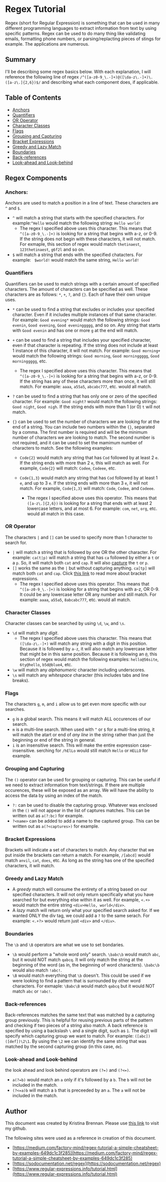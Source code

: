 # Regex Tutorial

Regex (short for Regular Expression) is something that can be used in many different programming languages to extract information from text by using specific patterns. Regex can be used to do many thing like validating emails, formatting phone numbers, or parsing/replacting pieces of stings for example. The applications are numerous. 

## Summary
I'll be describing some regex basics below. With each explanation, I will reference the following line of regex `/^([a-z0-9_\.-]+)@([\da-z\.-]+)\.([a-z\.]{2,6})$/` and describing what each component does, if applicable. 

## Table of Contents

- [Anchors](#anchors)
- [Quantifiers](#quantifiers)
- [OR Operator](#or-operator)
- [Character Classes](#character-classes)
- [Flags](#flags)
- [Grouping and Capturing](#grouping-and-capturing)
- [Bracket Expressions](#bracket-expressions)
- [Greedy and Lazy Match](#greedy-and-lazy-match)
- [Boundaries](#boundaries)
- [Back-references](#back-references)
- [Look-ahead and Look-behind](#look-ahead-and-look-behind)

## Regex Components

### Anchors:
Anchors are used to match a position in a line of text. These characters are `^` and `$`.
* `^` will match a string that starts with the specified characters. For example:` ^Hello ` would match the following string: `Hello world!`
    * The regex I specified above uses this character. This means that `^([a-z0-9_\.-]+)` is looking for a string that begins with a-z, or 0-9. If the string does not begin with these characters, it will not match. For exmaple, this section of regex would match `thetinaest`, `123thetinaest`, `g6f2l` and so on.
* `$` will match a string that ends with the specified chatacters. For example: ` $world!` would match the same string, `Hello world!`

### Quantifiers
Quantifiers can be used to match strings with a certain amount of specified characters. The amount of characters can be specified as well. These characters are as follows: `*`, `+`, `?`, and `{}`. Each of have their own unique uses.
* `*` can be used to find a string that excludes or includes your specified character. Even if it includes multiple instances of that same character. For example: `Good evening*` would match the following strings: `Good evenin`, `Good evening`, `Good eveninggggg`, and so on. Any string that starts with `Good evenin` and has one or more `g` at the end will match.

* `+` can be used to find a string that includes your specified character, even if that character is repeating. If the string does not include at least 1 instance of this character, it will not match. For example: `Good morning+` would match the following strings: `Good morning`, `Good morninggggg`, `Good morninggggg`, etc. 
    *  The regex I specified above uses this character. This means that `^([a-z0-9_\.-]+)` is looking for a string that begins with a-z, or 0-9. If the string has any of these characters more than once, it will still match. For example: `aaaa`, `a55a5`, `abcabc777`, etc. would all match.

* `?` can be used to find a string that has only one or zero of the specified character. For example: `Good night?` would match the following strings: `Good night`, `Good nigh`. If the string ends with more than 1 (or 0) `t` will not match.

* `{}` can be used to set the number of characters we are looking for at the end of a string. You can include two numbers within the `{}`, separated by a comma. The first number is required and will be the minimum number of characters we are looking to match. The second number is not required, and it can be used to set the mamimum number of characters to match. See the following examples:
    * `Code{2}` would match any string that has `Cod` followed by at least 2 `e`. If the string ends with more than 2 `e`, this will match as well. For example, `Code{2}` will match: `Codee`, `Codeee`, etc.
    
    * `Code{1,3}` would match any string that has `Cod` followed by at least 1 `e`, and up to 3 `e`. If the string ends with more than 3 `e`, it will not match. For example, `Code{1,3}` will match: `Code`, `Codee`, and `Codeee`.
        * The regex I specified above uses this operator. This means that `([a-z\.]{2,6})` is looking for a string that ends with at least 2 lowercase letters, and at most 6. For example: `com`, `net`, `org`, etc. would all match in this case.

### OR Operator
The characters `|` and `[]` can be used to specify more than 1 character to search for. 

* `|` will match a string that is followed by one OR the other character. For example: `ca(t|p)` will match a string that has `ca` followed by either a `t` or a `p`. So, it will match both `cat` and `cap`. It will also [capture](#grouping-and-capturing) the `t` or `p`.
* `[]` works the same as the `|` but without capturing anything. `ca[tp]` will match both `cat` and `cap`. Click [this link](#bracket-expressions) to read more about bracket expressions.
    * The regex I specified above uses this operator. This means that `^([a-z0-9_\.-]+)` is looking for a string that begins with a-z, OR 0-9. It could be any lowercase letter OR any number and still match. For example: `aaaa`, `a55a5`, `8abcabc777`, etc. would all match.

### Character Classes
Character classes can be searched by using `\d`, `\w`, and `\s`. 
* `\d` will match any *digit*. 
    * The regex I specified above uses this character. This means that `([\da-z\.-]+)` will match any string with a digit in this position. Because it is followed by `a-z`, it will also match any lowercase letter that might be in this same position. Because it is following an `@`, this section of regex would match the following examples: `hello@56site`, `6ty@hello`, `b5d@blue4`, etc. 
* `\w` will match any *alphanumeric* character including underscores.
* `\s` will match any *whitespace* character (this includes tabs and line breaks).


### Flags
The characters `g`, `m`, and `i` allow us to get even more specific with our searches. 
* `g` is a global search. This means it will match ALL occurences of our search. 
* `m` is a multi-line search. When used with `^` or `$` for a multi-line string, it will match the atart or end of *any line* in the string rather than just the beginning or end of the string in general. 
* `i` is an insensitive search. This will make the entire expression case-insensitive. serching for `/hElLo` would still match `Hello` or `HELLO` for example.


### Grouping and Capturing
The `()` operator can be used for grouping or capturing. This can be useful if we need to extract information from text/strings. If there are multiple occurences, these will be exposed as an array. We will have the ability to access the data by using an index of the match.
* `?:` can be used to disable the capturing group. Whatever was enclosed in the `()` will not appear in the list of captures matches. This can be written out as `a(?:bc)` for example.
* `?<name>` can be added to add a name to the captured group. This can be written out as `a(?<captures>)` for example.

### Bracket Expressions
Brackets will indicate a set of characters to match. Any character that we put inside the brackets can return a match. For example, `/[abcd]` would match `anvil`, `cat`, `does`, etc. As long as the string has one of the specified characters, it will match. 

### Greedy and Lazy Match
* A *greedy* match will consume the entirety of a string based on our specified characters. It will not only return specifically what you have searched for but everything else within it as well. For example, `<.+>` would match the entire string `<div>Hello, world</div>`. 
* A *lazy* match will return only what your specified search asked for. If we wanted ONLY the div tag, we could add a `?` to the same serach. For example: `<.+?>` would return just `<div>` and `</div>`.

### Boundaries
The `\b` and `\B` operators are what we use to set bondaries. 
* `\b` would perform a "whole word only" search. `\babc\b` would match `abc`, but it would NOT match `qabcq`. It will only match the string at the beginning of the word (as in, the beginning of word characters). `\babc\b` would also match `!abc!`.
* `\B` would match everything that `\b` doesn't. This could be used if we were looking to find a pattern that is surrounded by other word characters. For exmaple: `\Babc\B` would match `qabcq` but it would NOT match `abc` or `!abc!`.

### Back-references
Back-references matches the same text that was matched by a capturing group previously. This is helpful for reusing previous parts of the pattern and checking if two pieces of a string also match. A back reference is specified by using a backslash `\` and a single digit, such as `1`. The digit will specify which capturing group we want to match. For example: `([abc])([def])\2\1`. By using the `\2` we can identify the same string that was matched by the second capturing group (in this case, `de`).

### Look-ahead and Look-behind
the look ahead and look behind operators are `(?=)` and `(?<=)`.
* `a(?=b)` would match an `a` only if it's followed by a `b`. The `b` will not be included in the match. 
* `(?<=a)b` will match a `b` that is preceeded by an `a`. The `a` will not be included in the match.

## Author

This document was created by Kristina Brennan. Please use [this link](https://github.com/thetinaest) to visit my github. 

The following sites were used as a reference in creation of this document. 
- [https://medium.com/factory-mind/regex-tutorial-a-simple-cheatsheet-by-examples-649dc1c3f285](https://medium.com/factory-mind/regex-tutorial-a-simple-cheatsheet-by-examples-649dc1c3f285)
- [https://sodocumentation.net/regex](https://sodocumentation.net/regex)
- [https://www.regular-expressions.info/tutorial.html](https://www.regular-expressions.info/tutorial.html)

